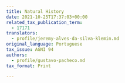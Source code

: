 ```yaml
---
title: Natural History
date: 2021-10-25T17:37:03+00:00
related_tax_publication_term:
  - 17171
translators:
  - profile/jeremy-alves-da-silva-klemin.md
original_language: Portuguese
tax_issue: AGNI 94
authors:
  - profile/gustavo-pacheco.md
tax_format: Print

---
```


